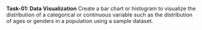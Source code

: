 **Task-01: Data Visualization**
Create a bar chart or histogram to visualize the distribution of a categorical or continuous variable such as the distribution of ages or genders in a population using a sample dataset.
